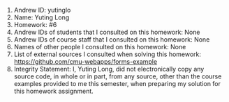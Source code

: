 1) Andrew ID: yutinglo
2) Name: Yuting Long
3) Homework: #6
4) Andrew IDs of students that I consulted on this homework: None
5) Andrew IDs of course staff that I consulted on this homework: None
6) Names of other people I consulted on this homework: None
7) List of external sources I consulted when solving this homework: https://github.com/cmu-webapps/forms-example
8) Integrity Statement: I, Yuting Long, did not electronically copy any
          source code, in whole or in part, from any source, other than the course
          examples provided to me this semester, when preparing my solution for this
          homework assignment.
